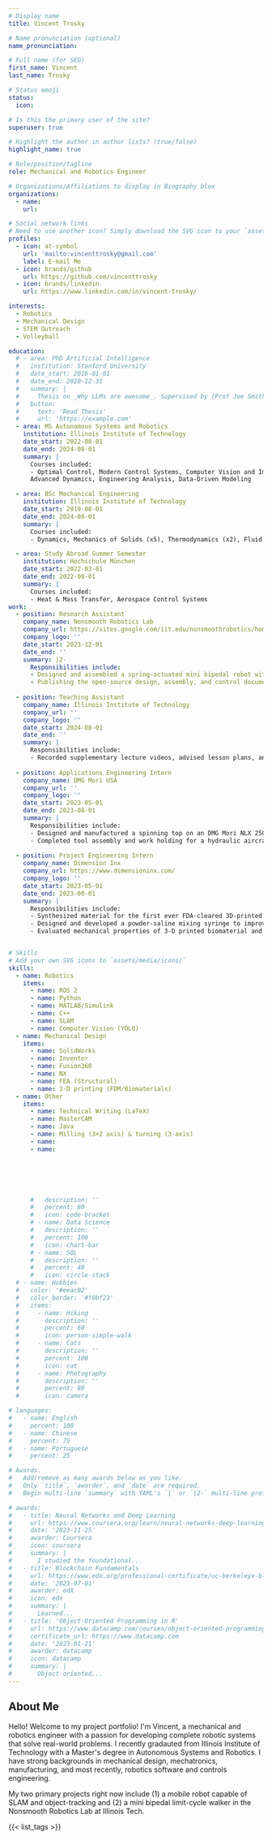 ```yaml
---
# Display name
title: Vincent Trosky

# Name pronunciation (optional)
name_pronunciation: 

# Full name (for SEO)
first_name: Vincent
last_name: Trosky

# Status emoji
status:
  icon: 

# Is this the primary user of the site?
superuser: true

# Highlight the author in author lists? (true/false)
highlight_name: true

# Role/position/tagline
role: Mechanical and Robotics Engineer

# Organizations/Affiliations to display in Biography blox
organizations:
  - name: 
    url: 

# Social network links
# Need to use another icon? Simply download the SVG icon to your `assets/media/icons/` folder.
profiles:
  - icon: at-symbol
    url: 'mailto:vincenttrosky@gmail.com'
    label: E-mail Me
  - icon: brands/github
    url: https://github.com/vincenttrosky
  - icon: brands/linkedin
    url: https://www.linkedin.com/in/vincent-trosky/

interests:
  - Robotics
  - Mechanical Design
  - STEM Outreach
  - Volleyball

education:
  # - area: PhD Artificial Intelligence
  #   institution: Stanford University
  #   date_start: 2016-01-01
  #   date_end: 2020-12-31
  #   summary: |
  #     Thesis on _Why LLMs are awesome_. Supervised by [Prof Joe Smith](https://example.com). Presented papers at 5 IEEE conferences with the contributions being published in 2 Springer journals.
  #   button:
  #     text: 'Read Thesis'
  #     url: 'https://example.com'
  - area: MS Autonomous Systems and Robotics
    institution: Illinois Institute of Technology
    date_start: 2022-08-01
    date_end: 2024-08-01
    summary: |
      Courses included:
      - Optimal Control, Modern Control Systems, Computer Vision and Image Processing, 
      Advanced Dynamics, Engineering Analysis, Data-Driven Modeling

  - area: BSc Mechanical Engineering
    institution: Illinois Institute of Technology
    date_start: 2019-08-01
    date_end: 2024-08-01
    summary: |
      Courses included:
      - Dynamics, Mechanics of Solids (x5), Thermodynamics (x2), Fluid Mechanics, Data Structures & Algorithms

  - area: Study Abroad Summer Semester
    institution: Hochschule München
    date_start: 2022-03-01
    date_end: 2022-08-01
    summary: |
      Courses included:
      - Heat & Mass Transfer, Aerospace Control Systems
work:
  - position: Research Assistant
    company_name: Nonsmooth Robotics Lab
    company_url: https://sites.google.com/iit.edu/nonsmoothrobotics/home
    company_logo: ''
    date_start: 2023-12-01
    date_end: ''
    summary: |2-
      Responsibilities include:
      - Designed and assembled a spring-actuated mini bipedal robot with single-link legs and developed a closed-loop control system
      - Publishing the open-source design, assembly, and control documentation, including details on how to integrate servo and BLDC motors, ultrasonic sensors, an IMU, and eventually OptiTrack’s camera-based optical tracking system
     
  - position: Teaching Assistant
    company_name: Illinois Institute of Technology
    company_url: ''
    company_logo: ''
    date_start: 2024-08-01
    date_end: ''
    summary: |
      Responsibilities include:
      - Recorded supplementary lecture videos, advised lesson plans, and oversaw manufacturing efforts in a sophomore-level mechanical design course.
    
  - position: Applications Engineering Intern
    company_name: DMG Mori USA
    company_url: ''
    company_logo: ''
    date_start: 2023-05-01
    date_end: 2023-08-01
    summary: |
      Responsibilities include:
      - Designed and manufactured a spinning top on an DMG Mori NLX 2500 lathe, reducing cycle time using NX CAD/CAM.
      - Completed tool assembly and work holding for a hydraulic aircraft manifold project.
    
  - position: Project Engineering Intern
    company_name: Dimension Inx
    company_url: https://www.dimensioninx.com/
    company_logo: ''
    date_start: 2023-05-01
    date_end: 2023-08-01
    summary: |
      Responsibilities include:
      - Synthesized material for the first ever FDA-cleared 3D-printed biomaterials for bone graft applications in the human body.
      -	Designed and developed a powder-saline mixing syringe to improve product shelf life from two days to five months.
      - Evaluated mechanical properties of 3-D printed biomaterial and microstructure combinations to ensure human tissue compatibility.


# Skills
# Add your own SVG icons to `assets/media/icons/`
skills:
  - name: Robotics
    items:
      - name: ROS 2
      - name: Python
      - name: MATLAB/Simulink
      - name: C++
      - name: SLAM
      - name: Computer Vision (YOLO)
  - name: Mechanical Design
    items:
      - name: SolidWorks
      - name: Inventor
      - name: Fusion360
      - name: NX
      - name: FEA (Structural)
      - name: 3-D printing (FDM/Biomaterials)
  - name: Other
    items:
      - name: Technical Writing (LaTeX)
      - name: MasterCAM
      - name: Java
      - name: Milling (3+2 axis) & turning (3-axis)
      - name: 
      - name: 





        
      #   description: ''
      #   percent: 80
      #   icon: code-bracket
      # - name: Data Science
      #   description: ''
      #   percent: 100
      #   icon: chart-bar
      # - name: SQL
      #   description: ''
      #   percent: 40
      #   icon: circle-stack
  # - name: Hobbies
  #   color: '#eeac02'
  #   color_border: '#f0bf23'
  #   items:
  #     - name: Hiking
  #       description: ''
  #       percent: 60
  #       icon: person-simple-walk
  #     - name: Cats
  #       description: ''
  #       percent: 100
  #       icon: cat
  #     - name: Photography
  #       description: ''
  #       percent: 80
  #       icon: camera

# languages:
#   - name: English
#     percent: 100
#   - name: Chinese
#     percent: 75
#   - name: Portuguese
#     percent: 25

# Awards.
#   Add/remove as many awards below as you like.
#   Only `title`, `awarder`, and `date` are required.
#   Begin multi-line `summary` with YAML's `|` or `|2-` multi-line prefix and indent 2 spaces below.

# awards:
#   - title: Neural Networks and Deep Learning
#     url: https://www.coursera.org/learn/neural-networks-deep-learning
#     date: '2023-11-25'
#     awarder: Coursera
#     icon: coursera
#     summary: |
#       I studied the foundational...
#   - title: Blockchain Fundamentals
#     url: https://www.edx.org/professional-certificate/uc-berkeleyx-blockchain-fundamentals
#     date: '2023-07-01'
#     awarder: edX
#     icon: edx
#     summary: |
#       Learned...
#   - title: 'Object-Oriented Programming in R'
#     url: https://www.datacamp.com/courses/object-oriented-programming-with-s3-and-r6-in-r
#     certificate_url: https://www.datacamp.com
#     date: '2023-01-21'
#     awarder: datacamp
#     icon: datacamp
#     summary: |
#       Object-oriented...
---
```


## About Me

Hello! Welcome to my project portfolio! I'm Vincent, a mechanical and robotics engineer with a passion for developing complete robotic systems that solve real-world problems. I recently gradauted from Illinois Institute of Technology with a Master's degree in Autonomous Systems and Robotics. I have strong backgrounds in mechanical design, mechatronics, manufacturing, and most recently, robotics software and controls engineering.

My two primary projects right now include (1) a mobile robot capable of SLAM and object-tracking and (2) a mini bipedal limit-cycle walker in the Nonsmooth Robotics Lab at Illinois Tech.

{{< list_tags >}}
